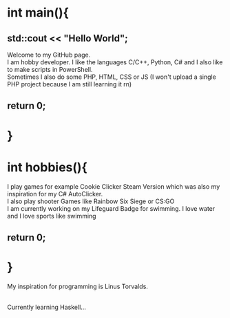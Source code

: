 # int main(){
## std::cout << "Hello World";<br>
Welcome to my GitHub page. <br>
I am hobby developer. I like the languages C/C++, Python, C# and I also like to make scripts in PowerShell.<br>
Sometimes I also do some PHP, HTML, CSS or JS (I won't upload a single PHP project because I am still learning it rn)<br>
## return 0;
# }

# int hobbies(){
I play games for example Cookie Clicker Steam Version which was also my inspiration for my C# AutoClicker.<br>
I also play shooter Games like Rainbow Six Siege or CS:GO<br>
I am currently working on my Lifeguard Badge for swimming. I love water and I love sports like swimming<br>
## return 0;
# }

My inspiration for programming is Linus Torvalds.<br><br>

Currently learning Haskell...
